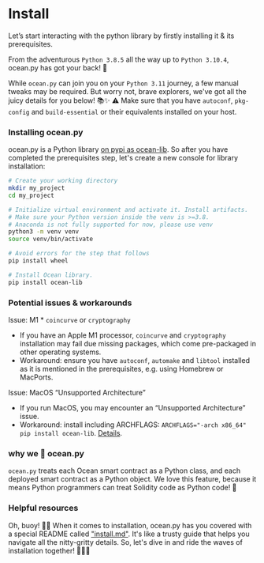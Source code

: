 # Install

Let’s start interacting with the python library by firstly installing it & its prerequisites.

From the adventurous `Python 3.8.5` all the way up to `Python 3.10.4`, ocean.py has got your back! 🚀

While `ocean.py` can join you on your `Python 3.11` journey, a few manual tweaks may be required. But worry not, brave explorers, we've got all the juicy details for you below! 📚✨
⚠️ Make sure that you have `autoconf`, `pkg-config` and `build-essential` or their equivalents installed on your host.

### Installing ocean.py

ocean.py is a Python library [on pypi as ocean-lib](https://pypi.org/project/ocean-lib/). So after you have completed the prerequisites step, let's create a new console for library installation:

```bash
# Create your working directory
mkdir my_project
cd my_project

# Initialize virtual environment and activate it. Install artifacts.
# Make sure your Python version inside the venv is >=3.8.
# Anaconda is not fully supported for now, please use venv
python3 -m venv venv
source venv/bin/activate

# Avoid errors for the step that follows
pip install wheel

# Install Ocean library.
pip install ocean-lib
```

### Potential issues & workarounds

Issue: M1 \* `coincurve` or `cryptography`

* If you have an Apple M1 processor, `coincurve` and `cryptography` installation may fail due missing packages, which come pre-packaged in other operating systems.
* Workaround: ensure you have `autoconf`, `automake` and `libtool` installed as it is mentioned in the prerequisites, e.g. using Homebrew or MacPorts.

Issue: MacOS “Unsupported Architecture”

* If you run MacOS, you may encounter an “Unsupported Architecture” issue.
* Workaround: install including ARCHFLAGS: `ARCHFLAGS="-arch x86_64" pip install ocean-lib`. [Details](https://github.com/oceanprotocol/ocean.py/issues/486).

### why we 🥰 ocean.py

`ocean.py` treats each Ocean smart contract as a Python class, and each deployed smart contract as a Python object. We love this feature, because it means Python programmers can treat Solidity code as Python code! 🤯

### Helpful resources

Oh, buoy! 🌊🐙 When it comes to installation, ocean.py has you covered with a special README called ["install.md"](https://github.com/oceanprotocol/ocean.py/blob/main/READMEs/install.md). It's like a trusty guide that helps you navigate all the nitty-gritty details. So, let's dive in and ride the waves of installation together! 🏄‍♂️🌊


